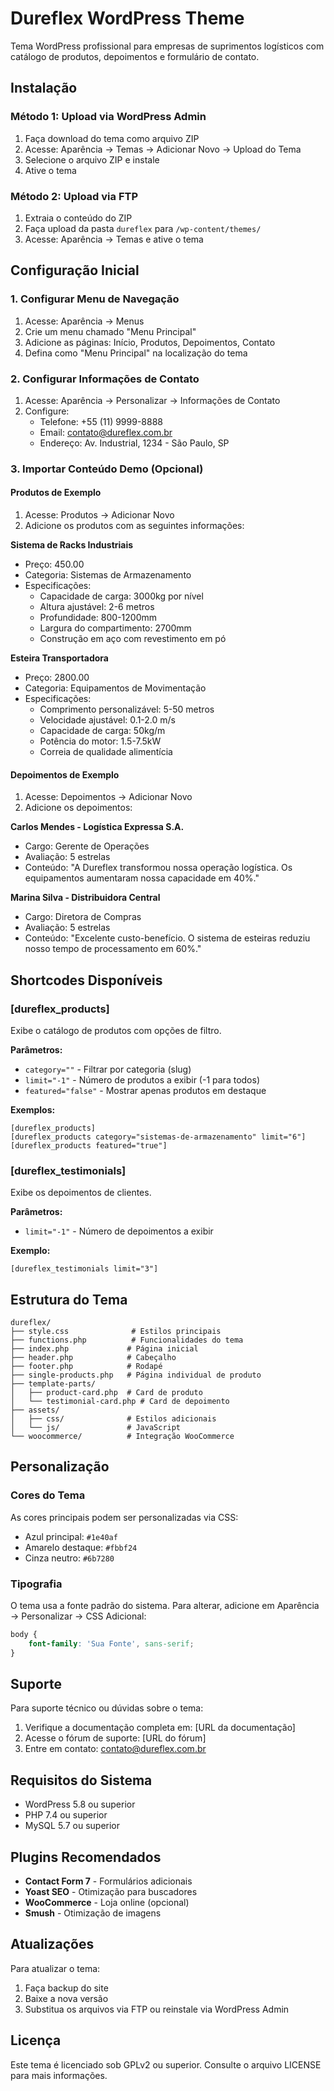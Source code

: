 # Dureflex WordPress Theme

Tema WordPress profissional para empresas de suprimentos logísticos com catálogo de produtos, depoimentos e formulário de contato.

## Instalação

### Método 1: Upload via WordPress Admin
1. Faça download do tema como arquivo ZIP
2. Acesse: Aparência → Temas → Adicionar Novo → Upload do Tema
3. Selecione o arquivo ZIP e instale
4. Ative o tema

### Método 2: Upload via FTP
1. Extraia o conteúdo do ZIP
2. Faça upload da pasta `dureflex` para `/wp-content/themes/`
3. Acesse: Aparência → Temas e ative o tema

## Configuração Inicial

### 1. Configurar Menu de Navegação
1. Acesse: Aparência → Menus
2. Crie um menu chamado "Menu Principal"
3. Adicione as páginas: Início, Produtos, Depoimentos, Contato
4. Defina como "Menu Principal" na localização do tema

### 2. Configurar Informações de Contato
1. Acesse: Aparência → Personalizar → Informações de Contato
2. Configure:
   - Telefone: +55 (11) 9999-8888
   - Email: contato@dureflex.com.br
   - Endereço: Av. Industrial, 1234 - São Paulo, SP

### 3. Importar Conteúdo Demo (Opcional)

#### Produtos de Exemplo
1. Acesse: Produtos → Adicionar Novo
2. Adicione os produtos com as seguintes informações:

**Sistema de Racks Industriais**
- Preço: 450.00
- Categoria: Sistemas de Armazenamento
- Especificações:
  - Capacidade de carga: 3000kg por nível
  - Altura ajustável: 2-6 metros
  - Profundidade: 800-1200mm
  - Largura do compartimento: 2700mm
  - Construção em aço com revestimento em pó

**Esteira Transportadora**
- Preço: 2800.00
- Categoria: Equipamentos de Movimentação
- Especificações:
  - Comprimento personalizável: 5-50 metros
  - Velocidade ajustável: 0.1-2.0 m/s
  - Capacidade de carga: 50kg/m
  - Potência do motor: 1.5-7.5kW
  - Correia de qualidade alimentícia

#### Depoimentos de Exemplo
1. Acesse: Depoimentos → Adicionar Novo
2. Adicione os depoimentos:

**Carlos Mendes - Logística Expressa S.A.**
- Cargo: Gerente de Operações
- Avaliação: 5 estrelas
- Conteúdo: "A Dureflex transformou nossa operação logística. Os equipamentos aumentaram nossa capacidade em 40%."

**Marina Silva - Distribuidora Central**
- Cargo: Diretora de Compras
- Avaliação: 5 estrelas
- Conteúdo: "Excelente custo-benefício. O sistema de esteiras reduziu nosso tempo de processamento em 60%."

## Shortcodes Disponíveis

### [dureflex_products]
Exibe o catálogo de produtos com opções de filtro.

**Parâmetros:**
- `category=""` - Filtrar por categoria (slug)
- `limit="-1"` - Número de produtos a exibir (-1 para todos)
- `featured="false"` - Mostrar apenas produtos em destaque

**Exemplos:**
```
[dureflex_products]
[dureflex_products category="sistemas-de-armazenamento" limit="6"]
[dureflex_products featured="true"]
```

### [dureflex_testimonials]
Exibe os depoimentos de clientes.

**Parâmetros:**
- `limit="-1"` - Número de depoimentos a exibir

**Exemplo:**
```
[dureflex_testimonials limit="3"]
```

## Estrutura do Tema

```
dureflex/
├── style.css              # Estilos principais
├── functions.php          # Funcionalidades do tema
├── index.php             # Página inicial
├── header.php            # Cabeçalho
├── footer.php            # Rodapé
├── single-products.php   # Página individual de produto
├── template-parts/
│   ├── product-card.php  # Card de produto
│   └── testimonial-card.php # Card de depoimento
├── assets/
│   ├── css/              # Estilos adicionais
│   └── js/               # JavaScript
└── woocommerce/          # Integração WooCommerce
```

## Personalização

### Cores do Tema
As cores principais podem ser personalizadas via CSS:
- Azul principal: `#1e40af`
- Amarelo destaque: `#fbbf24`
- Cinza neutro: `#6b7280`

### Tipografia
O tema usa a fonte padrão do sistema. Para alterar, adicione em Aparência → Personalizar → CSS Adicional:
```css
body {
    font-family: 'Sua Fonte', sans-serif;
}
```

## Suporte

Para suporte técnico ou dúvidas sobre o tema:
1. Verifique a documentação completa em: [URL da documentação]
2. Acesse o fórum de suporte: [URL do fórum]
3. Entre em contato: contato@dureflex.com.br

## Requisitos do Sistema

- WordPress 5.8 ou superior
- PHP 7.4 ou superior
- MySQL 5.7 ou superior

## Plugins Recomendados

- **Contact Form 7** - Formulários adicionais
- **Yoast SEO** - Otimização para buscadores
- **WooCommerce** - Loja online (opcional)
- **Smush** - Otimização de imagens

## Atualizações

Para atualizar o tema:
1. Faça backup do site
2. Baixe a nova versão
3. Substitua os arquivos via FTP ou reinstale via WordPress Admin

## Licença

Este tema é licenciado sob GPLv2 ou superior. Consulte o arquivo LICENSE para mais informações.